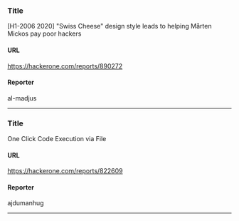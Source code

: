 ### Title
[H1-2006 2020]  "Swiss Cheese" design style leads to helping Mårten Mickos pay poor hackers
#### URL 
https://hackerone.com/reports/890272
#### Reporter 
al-madjus

---


### Title
One Click Code Execution via File
#### URL 
https://hackerone.com/reports/822609
#### Reporter 
ajdumanhug

---


